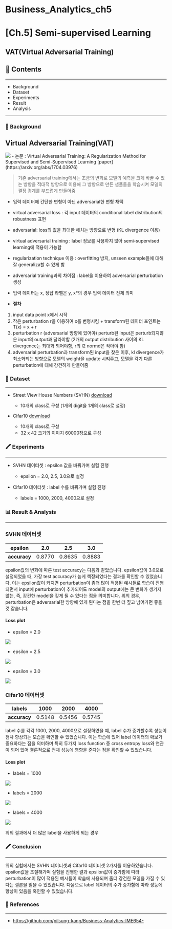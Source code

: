 # Business_Analytics_ch5
# **[Ch.5] Semi-supervised Learning**
## VAT(Virtual Adversarial Training)

## 📂 Contents
-----------------------------
* Background
* Dataset
* Experiments
* Result
* Analysis

-----------------------------
### :pushpin: Background

## **Virtual Adversarial Training(VAT)**
<img src="./imgs/ba5/vat.jpg">
- 논문 : Virtual Adversarial Training: A Regularization Method for Supervised and Semi-Supervised Learning [paper](https://arxiv.org/abs/1704.03976)

> 기존 adversarial training에서는 조금의 변화로 모델의 예측을 크게 바꿀 수 있는 방향을 적대적 방향으로 
이용해 그 방향으로 만든 샘플들을 학습시켜 모델의 결정 경계를 부드럽게 만들어줌

- 입력 데이터에 간단한 변형이 아닌 adversarial한 변형 채택
- virtual adversarial loss : 각 input 데이터의 conditional label distribution의 robustness 표현
- adversarial: loss의 값을 최대한 해치는 방향으로 변형 (KL divergence 이용)
- virtual adversarial training : label 정보를 사용하지 않아 semi-supervised learning에 적용이 가능함
- regularization technique 이용 : overfitting 방지, unseen example들에 대해 잘 generaliza할 수 있게 함
- adversarial training과의 차이점 : label을 이용하여 adversarial perturbation 생성
- 입력 데이터는 x, 정답 라벨은 y, x*의 경우 입력 데이터 전체 의미

- **절차**
1. input data point x에서 시작
2. 작은 perturbation r을 이용하여 x를 변형시킴 + transform된 데이터 포인트는 T(x) = x + r
3. perturbation r (adversarial 방향에 있어야) perturb된 input은 perturb되지않은 input의 output과 달라야함 (2개의 output distribution 사이의 KL divergence는 최대화 되어야함,  r의 l2 normd은 작아야 함)
4. adversarial perturbation과 transform된 input을 찾은 이후, kl divergence가 최소화되는 방향으로 모델의 weight을 update 시켜주고, 모델을 각기 다른 perturbation에 대해 강건하게 만들어줌

### 📂 Dataset
----------------------------
* Street
View House Numbers (SVHN) [download](http://ufldl.stanford.edu/housenumbers/)
    - 10개의 class로 구성 (1개의 digit을 1개의 class로 설정)


* Cifar10 [download](https://www.cs.toronto.edu/~kriz/cifar.html)
    - 10개의 class로 구성
    - 32 x 42 크기의 이미지 60000장으로 구성


### 🖍️ Experiments
----------------------------
- SVHN 데이터셋 : epsilon 값을 바꿔가며 실험 진행
    - epsilon = 2.0, 2.5, 3.0으로 설정

- Cifar10 데이터셋 : label 수를 바꿔가며 실험 진행
    - labels = 1000, 2000, 4000으로 설정

### 📊 Result & Analysis
------------------------------
### **SVHN 데이터셋**

|**epsilon**|2.0|2.5|3.0|
|:--:|:--:|:--:|:--:|
|**accuracy**|0.8770|0.8635|0.8883|

epsilon값의 변화에 따른 test accuracy는 다음과 같았습니다. epsilon값이 3.0으로 설정되었을 때, 가장 test accuracy가 높게 책정되었다는 결과를 확인할 수 있었습니다. 이는 epsilon값이 커지면 perturbation이 좀더 많이 적용된 예시들로 학습이 진행되면서 input에 perturbation이 추가되어도 model의 output에는 큰 변화가 생기지 않는, 즉, 강건한 model을 갖게 될 수 있다는 점을 의미합니다. 위의 경우, perturbation은 adversarial한 방향에 있게 된다는 점을 한번 더 짚고 넘어가면 좋을 것 같습니다.

#### **Loss plot** 

- epsilon = 2.0
<img src="./imgs/ba5/svh_2.0.png">

- epsilon = 2.5
<img src="./imgs/ba5/svhn_2.5.png">

- epsilon = 3.0
<img src="./imgs/ba5/svhn_3.0.png">


### **Cifar10 데이터셋**

|**labels**|1000|2000|4000|
|:--:|:--:|:--:|:--:|
|**accuracy**|0.5148|0.5456|0.5745|

label 수를 각각 1000, 2000, 4000으로 설정하였을 떄, label 수가 증가할수록 성능이 점차 향상되는 모습을 확인할 수 있었습니다. 이는 학습에 있어 label 데이터의 확보가 중요하다는 점을 의미하며 특히 두가지 loss function 중 cross entropy loss와 연관이 되어 있어 결론적으로 전체 성능에 영향을 준다는 점을 확인할 수 있었습니다.

#### **Loss plot**

- labels = 1000
<img src="./imgs/ba5/cifar10_1000.png">

- labels = 2000
<img src="./imgs/ba5/cifar10_2000.png">

- labels = 4000
<img src="./imgs/ba5/cifar10_4000.png">

위의 결과에서 더 많은 label을 사용하게 되는 경우

### 🖍️ Conclusion
------------------------------
위의 실험에서는 SVHN 데이터셋과 Cifar10 데이터셋 2가지를 이용하였습니다. epsilon값을 조절해가며 실험을 진행한 결과 epsilon값이 증가함에 따라 perturbation이 많이 적용된 예시들이 학습에 사용되며 좀더 강건한 모델을 가질 수 있다는 결론을 얻을 수 있었습니다. 다음으로 label 데이터의 수가 증가함에 따라 성능에 향상이 있음을 혹인할 수 있었습니다. 

### 📂 References
------------------------------
* https://github.com/pilsung-kang/Business-Analytics-IME654-


